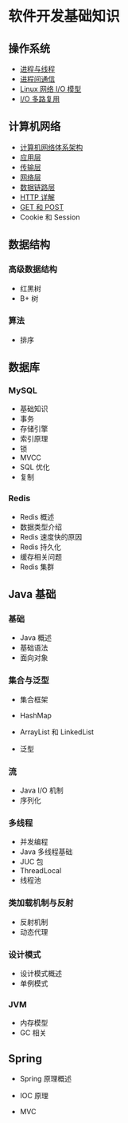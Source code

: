 # 软件开发基础知识



## 操作系统

- [进程与线程]()
- [进程间通信]()
- [Linux 网络 I/O 模型]()
- [I/O 多路复用]()



## 计算机网络

- [计算机网络体系架构]()
- [应用层]()
- [传输层]()
- [网络层]()
- [数据链路层]()
- [HTTP 详解]()
- [GET 和 POST]()
- Cookie 和 Session



## 数据结构

### 高级数据结构

- 红黑树
- B+ 树

### 算法

- 排序



## 数据库

### MySQL

- 基础知识
- 事务
- 存储引擎
- 索引原理
- 锁
- MVCC
- SQL 优化
- 复制

### Redis

- Redis 概述
- 数据类型介绍
- Redis 速度快的原因
- Redis 持久化
- 缓存相关问题
- Redis 集群

## Java 基础

### 基础

- Java 概述
- 基础语法
- 面向对象

### 集合与泛型

- 集合框架

- HashMap
- ArrayList 和 LinkedList

- 泛型

### 流

- Java I/O 机制
- 序列化

### 多线程

- 并发编程
- Java 多线程基础
- JUC 包
- ThreadLocal
- 线程池

### 类加载机制与反射

- 反射机制
- 动态代理

### 设计模式

- 设计模式概述
- 单例模式

### JVM

- 内存模型
- GC 相关

## Spring

- Spring 原理概述

- IOC 原理

- MVC


